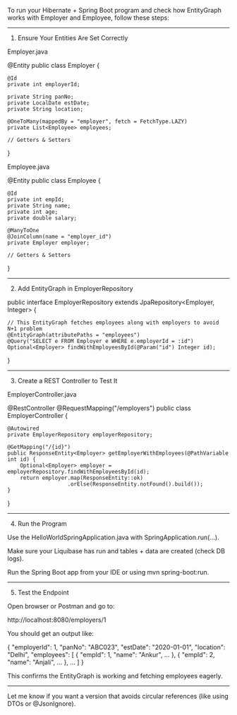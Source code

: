 To run your Hibernate + Spring Boot program and check how EntityGraph works with Employer and Employee, follow these steps:


---

1. Ensure Your Entities Are Set Correctly

Employer.java

@Entity
public class Employer {

    @Id
    private int employerId;

    private String panNo;
    private LocalDate estDate;
    private String location;

    @OneToMany(mappedBy = "employer", fetch = FetchType.LAZY)
    private List<Employee> employees;

    // Getters & Setters
}

Employee.java

@Entity
public class Employee {

    @Id
    private int empId;
    private String name;
    private int age;
    private double salary;

    @ManyToOne
    @JoinColumn(name = "employer_id")
    private Employer employer;

    // Getters & Setters
}


---

2. Add EntityGraph in EmployerRepository

public interface EmployerRepository extends JpaRepository<Employer, Integer> {

    // This EntityGraph fetches employees along with employers to avoid N+1 problem
    @EntityGraph(attributePaths = "employees")
    @Query("SELECT e FROM Employer e WHERE e.employerId = :id")
    Optional<Employer> findWithEmployeesById(@Param("id") Integer id);
}


---

3. Create a REST Controller to Test It

EmployerController.java

@RestController
@RequestMapping("/employers")
public class EmployerController {

    @Autowired
    private EmployerRepository employerRepository;

    @GetMapping("/{id}")
    public ResponseEntity<Employer> getEmployerWithEmployees(@PathVariable int id) {
        Optional<Employer> employer = employerRepository.findWithEmployeesById(id);
        return employer.map(ResponseEntity::ok)
                       .orElse(ResponseEntity.notFound().build());
    }
}


---

4. Run the Program

Use the HelloWorldSpringApplication.java with SpringApplication.run(...).

Make sure your Liquibase has run and tables + data are created (check DB logs).

Run the Spring Boot app from your IDE or using mvn spring-boot:run.



---

5. Test the Endpoint

Open browser or Postman and go to:

http://localhost:8080/employers/1

You should get an output like:

{
  "employerId": 1,
  "panNo": "ABC023",
  "estDate": "2020-01-01",
  "location": "Delhi",
  "employees": [
    { "empId": 1, "name": "Ankur", ... },
    { "empId": 2, "name": "Anjali", ... },
    ...
  ]
}

This confirms the EntityGraph is working and fetching employees eagerly.


---

Let me know if you want a version that avoids circular references (like using DTOs or @JsonIgnore).
